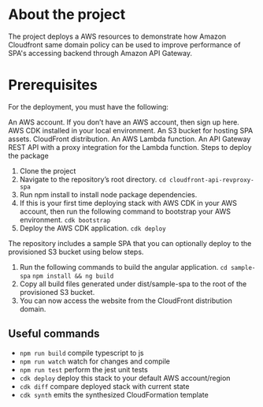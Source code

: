 # About the project
The project deploys a AWS resources to demonstrate how Amazon Cloudfront same domain policy can be used to improve performance of SPA's accessing backend through Amazon API Gateway.

# Prerequisites
For the deployment, you must have the following:

An AWS account. If you don’t have an AWS account, then sign up here.
AWS CDK installed in your local environment.
An S3 bucket for hosting SPA assets.
CloudFront distribution.
An AWS Lambda function.
An API Gateway REST API with a proxy integration for the Lambda function.
Steps to deploy the package
1. Clone the project
1. Navigate to the repository’s root directory.
`cd cloudfront-api-revproxy-spa`
1. Run npm install to install node package dependencies.
1. If this is your first time deploying stack with AWS CDK in your AWS account, then run the following command to bootstrap your AWS environment.
`cdk bootstrap`
1. Deploy the AWS CDK application.
`cdk deploy`


The repository includes a sample SPA that you can optionally deploy to the provisioned S3 bucket using below steps. 

1. Run the following commands to build the angular application.
`cd sample-spa`
`npm install && ng build`
1. Copy all build files generated under dist/sample-spa to the root of the provisioned S3 bucket.
1. You can now access the website from the CloudFront distribution domain.


## Useful commands

* `npm run build`   compile typescript to js
* `npm run watch`   watch for changes and compile
* `npm run test`    perform the jest unit tests
* `cdk deploy`      deploy this stack to your default AWS account/region
* `cdk diff`        compare deployed stack with current state
* `cdk synth`       emits the synthesized CloudFormation template
